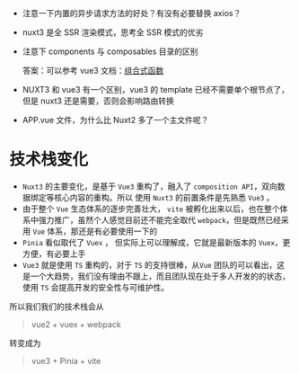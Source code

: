 - 注意一下内置的异步请求方法的好处？有没有必要替换 axios？
- nuxt3 是全 SSR 渲染模式，思考全 SSR 模式的优劣
- 注意下 components 与 composables 目录的区别

  答案：可以参考 vue3 文档：[组合式函数](https://staging-cn.vuejs.org/guide/reusability/composables.html#what-is-a-composable)

- NUXT3 和 vue3 有一个区别，vue3 的 template 已经不需要单个根节点了，但是 nuxt3 还是需要，否则会影响路由转换
- APP.vue 文件，为什么比 Nuxt2 多了一个主文件呢？

# 技术栈变化

- `Nuxt3` 的主要变化，是基于 `Vue3` 重构了，融入了 `composition API`，双向数据绑定等核心内容的重构。所以 使用 `Nuxt3` 的前置条件是先熟悉 `Vue3` 。
- 由于整个 `Vue` 生态体系的逐步完善壮大， `vite` 被孵化出来以后，也在整个体系中强力推广，虽然个人感觉目前还不能完全取代 `webpack`，但是既然已经采用 `Vue` 体系，那还是有必要使用一下的
- `Pinia` 看似取代了 `Vuex` ， 但实际上可以理解成，它就是最新版本的 `Vuex`，更方便，有必要上手
- `Vue3` 就是使用 `TS` 重构的，对于 `TS` 的支持很棒，从`Vue` 团队的可以看出，这是一个大趋势，我们没有理由不跟上，而且团队现在处于多人开发的的状态，使用 `TS` 会提高开发的安全性与可维护性。

所以我们我们的技术栈会从

> vue2 + vuex + webpack

转变成为

> vue3 + Pinia + vite
